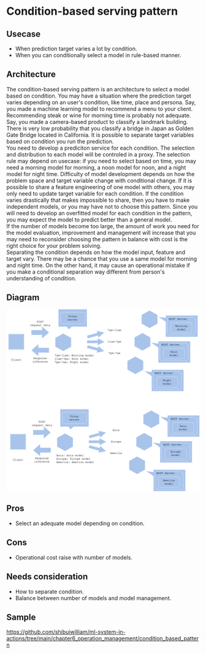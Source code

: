 # Condition-based serving pattern

## Usecase
- When prediction target varies a lot by condition.
- When you can conditionally select a model in rule-based manner.

## Architecture
The condition-based serving pattern is an architecture to select a model based on condition. You may have a situation where the prediction target varies depending on an user's condition, like time, place and persona. Say, you made a machine learning model to recommend a menu to your client. Recommending steak or wine for morning time is probably not adequate. Say, you made a camera-based product to classify a landmark building. There is very low probability that you classify a bridge in Japan as Golden Gate Bridge located in California. It is possible to separate target variables based on condition you run the prediction.<br>
You need to develop a prediciton service for each condition. The selection and distribution to each model will be controled in a proxy. The selection rule may depend on usecase: if you need to select based on time, you may need a morning model for morning, a noon model for noon, and a night model for night time. Difficulty of model development depends on how the problem space and target variable change with conditional change. If it is possible to share a feature engineering of one model with others, you may only need to update target variable for each condition. If the condition varies drastically that makes impossible to share, then you have to make independent models, or you may have not to choose this pattern. Since you will need to develop an overfitted model for each condition in the pattern, you may expect the model to predict better than a general model.<br>
If the number of models become too large, the amount of work you need for the model evaluation, improvement and management will increase that you may need to reconsider choosing the pattern in balance with cost is the right choice for your problem solving.<br>
Separating the condition depends on how the model input, feature and target vary. There may be a chance that you use a same model for morning and night time. On the other hand, it may cause an operational mistake if you make a conditional separation way different from person's understanding of condition.

## Diagram
![diagram](diagram.png)


## Pros
- Select an adequate model depending on condition.

## Cons
- Operational cost raise with number of models.

## Needs consideration
- How to separate condition.
- Balance between number of models and model management.

## Sample
https://github.com/shibuiwilliam/ml-system-in-actions/tree/main/chapter6_operation_management/condition_based_pattern